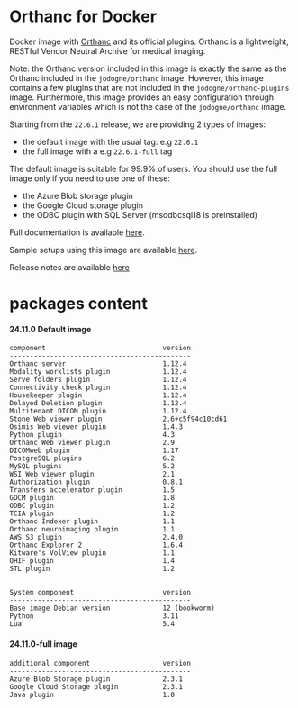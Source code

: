 # Orthanc for Docker
Docker image with [Orthanc](https://www.orthanc-server.com/) and its official plugins. Orthanc is a lightweight, RESTful Vendor Neutral Archive for medical imaging.

Note: the Orthanc version included in this image is exactly the same as the Orthanc included in the `jodogne/orthanc` image.  However,
this image contains a few plugins that are not included in the `jodogne/orthanc-plugins` image.  Furthermore,
this image provides an easy configuration through environment variables which is not the case of the `jodogne/orthanc` image.

Starting from the `22.6.1` release, we are providing 2 types of images:
  - the default image with the usual tag: e.g `22.6.1`
  - the full image with a e.g `22.6.1-full` tag

The default image is suitable for 99.9% of users.
You should use the full image only if you need to use one of these:
  - the Azure Blob storage plugin
  - the Google Cloud storage plugin
  - the ODBC plugin with SQL Server (msodbcsql18 is preinstalled)

Full documentation is available [here](https://book.orthanc-server.com/users/docker-orthancteam.html).

Sample setups using this image are available [here](https://github.com/orthanc-server/orthanc-setup-samples/).

Release notes are available [here](https://github.com/orthanc-server/orthanc-builder/blob/master/release-notes-docker-images.md)


# packages content

#### 24.11.0 Default image
```
component                             version
---------------------------------------------
Orthanc server                        1.12.4
Modality worklists plugin             1.12.4
Serve folders plugin                  1.12.4
Connectivity check plugin             1.12.4
Housekeeper plugin                    1.12.4
Delayed Deletion plugin               1.12.4
Multitenant DICOM plugin              1.12.4
Stone Web viewer plugin               2.6+c5f94c10cd61
Osimis Web viewer plugin              1.4.3
Python plugin                         4.3
Orthanc Web viewer plugin             2.9
DICOMweb plugin                       1.17
PostgreSQL plugins                    6.2
MySQL plugins                         5.2
WSI Web viewer plugin                 2.1
Authorization plugin                  0.8.1
Transfers accelerator plugin          1.5
GDCM plugin                           1.8
ODBC plugin                           1.2
TCIA plugin                           1.2
Orthanc Indexer plugin                1.1
Orthanc neuroimaging plugin           1.1
AWS S3 plugin                         2.4.0
Orthanc Explorer 2                    1.6.4
Kitware's VolView plugin              1.1
OHIF plugin                           1.4
STL plugin                            1.2


System component                      version
---------------------------------------------
Base image Debian version             12 (bookworm)
Python                                3.11
Lua                                   5.4

```

#### 24.11.0-full image
```
additional component                  version
---------------------------------------------
Azure Blob Storage plugin             2.3.1
Google Cloud Storage plugin           2.3.1
Java plugin                           1.0
````
